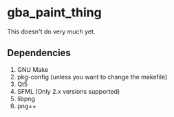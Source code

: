 gba\_paint\_thing
=================

This doesn't do very much yet.


Dependencies
------------
1.  GNU Make
2.  pkg-config (unless you want to change the makefile)
3.  Qt5
4.  SFML (Only 2.x versions supported)
5.  libpng
6.  png++

